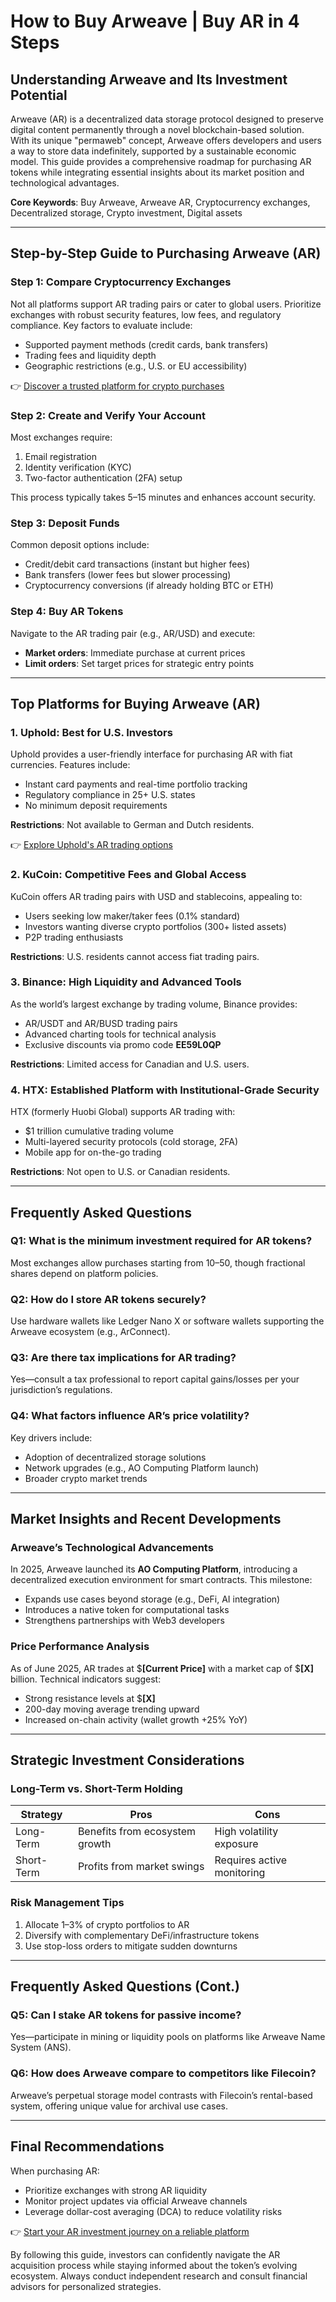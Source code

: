 # How to Buy Arweave | Buy AR in 4 Steps  

## Understanding Arweave and Its Investment Potential  

Arweave (AR) is a decentralized data storage protocol designed to preserve digital content permanently through a novel blockchain-based solution. With its unique "permaweb" concept, Arweave offers developers and users a way to store data indefinitely, supported by a sustainable economic model. This guide provides a comprehensive roadmap for purchasing AR tokens while integrating essential insights about its market position and technological advantages.  

**Core Keywords**: Buy Arweave, Arweave AR, Cryptocurrency exchanges, Decentralized storage, Crypto investment, Digital assets  

---

## Step-by-Step Guide to Purchasing Arweave (AR)  

### Step 1: Compare Cryptocurrency Exchanges  

Not all platforms support AR trading pairs or cater to global users. Prioritize exchanges with robust security features, low fees, and regulatory compliance. Key factors to evaluate include:  
- Supported payment methods (credit cards, bank transfers)  
- Trading fees and liquidity depth  
- Geographic restrictions (e.g., U.S. or EU accessibility)  

👉 [Discover a trusted platform for crypto purchases](https://bit.ly/okx-bonus)  

### Step 2: Create and Verify Your Account  

Most exchanges require:  
1. Email registration  
2. Identity verification (KYC)  
3. Two-factor authentication (2FA) setup  

This process typically takes 5–15 minutes and enhances account security.  

### Step 3: Deposit Funds  

Common deposit options include:  
- Credit/debit card transactions (instant but higher fees)  
- Bank transfers (lower fees but slower processing)  
- Cryptocurrency conversions (if already holding BTC or ETH)  

### Step 4: Buy AR Tokens  

Navigate to the AR trading pair (e.g., AR/USD) and execute:  
- **Market orders**: Immediate purchase at current prices  
- **Limit orders**: Set target prices for strategic entry points  

---

## Top Platforms for Buying Arweave (AR)  

### 1. Uphold: Best for U.S. Investors  

Uphold provides a user-friendly interface for purchasing AR with fiat currencies. Features include:  
- Instant card payments and real-time portfolio tracking  
- Regulatory compliance in 25+ U.S. states  
- No minimum deposit requirements  

**Restrictions**: Not available to German and Dutch residents.  

👉 [Explore Uphold's AR trading options](https://bit.ly/okx-bonus)  

### 2. KuCoin: Competitive Fees and Global Access  

KuCoin offers AR trading pairs with USD and stablecoins, appealing to:  
- Users seeking low maker/taker fees (0.1% standard)  
- Investors wanting diverse crypto portfolios (300+ listed assets)  
- P2P trading enthusiasts  

**Restrictions**: U.S. residents cannot access fiat trading pairs.  

### 3. Binance: High Liquidity and Advanced Tools  

As the world’s largest exchange by trading volume, Binance provides:  
- AR/USDT and AR/BUSD trading pairs  
- Advanced charting tools for technical analysis  
- Exclusive discounts via promo code **EE59L0QP**  

**Restrictions**: Limited access for Canadian and U.S. users.  

### 4. HTX: Established Platform with Institutional-Grade Security  

HTX (formerly Huobi Global) supports AR trading with:  
- $1 trillion cumulative trading volume  
- Multi-layered security protocols (cold storage, 2FA)  
- Mobile app for on-the-go trading  

**Restrictions**: Not open to U.S. or Canadian residents.  

---

## Frequently Asked Questions  

### Q1: What is the minimum investment required for AR tokens?  
Most exchanges allow purchases starting from $10–$50, though fractional shares depend on platform policies.  

### Q2: How do I store AR tokens securely?  
Use hardware wallets like Ledger Nano X or software wallets supporting the Arweave ecosystem (e.g., ArConnect).  

### Q3: Are there tax implications for AR trading?  
Yes—consult a tax professional to report capital gains/losses per your jurisdiction’s regulations.  

### Q4: What factors influence AR’s price volatility?  
Key drivers include:  
- Adoption of decentralized storage solutions  
- Network upgrades (e.g., AO Computing Platform launch)  
- Broader crypto market trends  

---

## Market Insights and Recent Developments  

### Arweave’s Technological Advancements  

In 2025, Arweave launched its **AO Computing Platform**, introducing a decentralized execution environment for smart contracts. This milestone:  
- Expands use cases beyond storage (e.g., DeFi, AI integration)  
- Introduces a native token for computational tasks  
- Strengthens partnerships with Web3 developers  

### Price Performance Analysis  

As of June 2025, AR trades at $**[Current Price]** with a market cap of $**[X]** billion. Technical indicators suggest:  
- Strong resistance levels at $**[X]**  
- 200-day moving average trending upward  
- Increased on-chain activity (wallet growth +25% YoY)  

---

## Strategic Investment Considerations  

### Long-Term vs. Short-Term Holding  

| Strategy        | Pros                          | Cons                          |  
|------------------|-------------------------------|-------------------------------|  
| Long-Term        | Benefits from ecosystem growth| High volatility exposure      |  
| Short-Term       | Profits from market swings    | Requires active monitoring    |  

### Risk Management Tips  
1. Allocate 1–3% of crypto portfolios to AR  
2. Diversify with complementary DeFi/infrastructure tokens  
3. Use stop-loss orders to mitigate sudden downturns  

---

## Frequently Asked Questions (Cont.)  

### Q5: Can I stake AR tokens for passive income?  
Yes—participate in mining or liquidity pools on platforms like Arweave Name System (ANS).  

### Q6: How does Arweave compare to competitors like Filecoin?  
Arweave’s perpetual storage model contrasts with Filecoin’s rental-based system, offering unique value for archival use cases.  

---

## Final Recommendations  

When purchasing AR:  
- Prioritize exchanges with strong AR liquidity  
- Monitor project updates via official Arweave channels  
- Leverage dollar-cost averaging (DCA) to reduce volatility risks  

👉 [Start your AR investment journey on a reliable platform](https://bit.ly/okx-bonus)  

By following this guide, investors can confidently navigate the AR acquisition process while staying informed about the token’s evolving ecosystem. Always conduct independent research and consult financial advisors for personalized strategies.